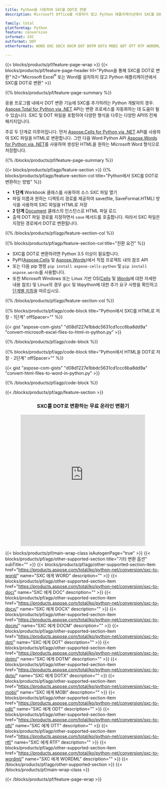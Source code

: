 ```yaml
---
title: Python을 사용하여 SXC를 DOT로 변환
description: Microsoft Office를 사용하지 않고 Python 애플리케이션에서 SXC를 DOT로 변환 

family: total
platformtag: Python
feature: conversion
informat: SXC
outformat: DOT
otherformats: WORD DOC DOCX DOCM DOT DOTM DOTX MOBI ODT OTT RTF WORDML

---
```

{{< blocks/products/pf/feature-page-wrap >}}
{{< blocks/products/pf/feature-page-header h1="Python을 통해 SXC를 DOT로 변환" h2="Microsoft Excel<sup>&reg;</sup> 또는 Word를 설치하지 않고 Python 애플리케이션에서 SXC를 DOT로 변환" >}}

{{% blocks/products/pf/feature-page-summary %}}

응용 프로그램 내에서 DOT 변환 기능에 SXC를 추가하려는 Python 개발자의 경우. [Aspose.Total for Python via .NET](https://products.aspose.com/total/python-net/) API는 변환 프로세스를 자동화하는 데 도움이 될 수 있습니다. SXC 및 DOT 파일을 포함하여 다양한 형식을 다루는 다양한 API의 전체 패키지입니다.

주로 두 단계로 이루어집니다. 먼저 [Aspose.Cells for Python via .NET](https://products.aspose.com/cells/python-net/) API를 사용하여 SXC 파일을 HTML로 변환합니다. 그런 다음 Word Python API [Aspose.Words for Python via .NET](https://products.aspose.com/words/python-net/)를 사용하여 생성된 HTML을 원하는 Microsoft Word 형식으로 저장합니다. 

{{% /blocks/products/pf/feature-page-summary %}}

{{< blocks/products/pf/agp/feature-section >}}
{{% blocks/products/pf/agp/feature-section-col title="Python에서 SXC를 DOT로 변환하는 방법" %}}
- **1 단계** Workbook 클래스를 사용하여 소스 SXC 파일 열기
- 파일 이름과 원하는 디렉토리 경로를 제공하여 save(file, SaveFormat.HTML) 방식을 사용하여 SXC 파일을 HTML로 저장
-  **2 단계** [Document](https://reference.aspose.com/words/python-net/aspose.words/document/) 클래스의 인스턴스로 HTML 파일 로드
-  출력 DOT 파일 경로를 지정하면서 `save` 메서드를 호출합니다. 따라서 SXC 파일은 지정된 경로에서 DOT로 변환됩니다.

{{% /blocks/products/pf/agp/feature-section-col %}}

{{% blocks/products/pf/agp/feature-section-col title="전환 요건" %}}

- SXC를 DOT로 변환하려면 Python 3.5 이상이 필요합니다.
- PyPI([Aspose.Cells](https://pypi.org/project/aspose-cells-python/) 및 [Aspose.Words](https://pypi.org/project/aspose-words/))에서 직접 프로젝트 내의 참조 API
-  또는 다음 pip 명령 ```pip install aspose-cells-python``` 및 ```pip install aspose.words```를 사용합니다.
-  또한 Microsoft Windows 또는 Linux 기반 OS([Cells](https://docs.aspose.com/cells/python-net/getting-started/#installation) 및 [Words](https://docs.aspose.com/words/python-net/system-requirements/)에 대한 자세한 내용 참조) 및 Linux의 경우 gcc 및 libpython에 대한 추가 요구 사항을 확인하고 [단계별 지침](https://docs.aspose.com/words/python-net/installation/)을 따르십시오.
 

{{% /blocks/products/pf/agp/feature-section-col %}}

{{% blocks/products/pf/agp/code-block title="Python에서 SXC를 HTML로 저장 - 1단계" offSpacer="" %}}

{{< gist "aspose-com-gists" "d08d1227e1bbdc5631cd1ccc6ba8dd9a" "convert-microsoft-excel-files-to-html-in-python.py" >}}

{{% /blocks/products/pf/agp/code-block %}}

{{% blocks/products/pf/agp/code-block title="Python에서 HTML을 DOT로 저장 - 2단계" offSpacer="" %}}

{{< gist "aspose-com-gists" "d08d1227e1bbdc5631cd1ccc6ba8dd9a" "convert-html-files-to-word-in-python.py" >}}

{{% /blocks/products/pf/agp/code-block %}}

{{< /blocks/products/pf/agp/feature-section >}}
<div class="container-fluid agp-content bg-white aboutfile box-1 vh100 section nopbtm">
<div class=container>
<div class=row>
<div class="demobox tc col-md-12 padding-0" align="center">

<h3>SXC를 DOT로 변환하는 무료 온라인 변환기</h3>

<iframe style="border: none; height: 426px;" scrolling="no" src="https://total-conversion-app-65z5r2lp.qa.k8s.dynabic.com/?to=dot&from=sxc" id="child-iframe" width="80%"></iframe>

</div></div>
</div></div>

{{< blocks/products/pf/main-wrap-class isAutogenPage="true" >}}
{{< blocks/products/pf/agp/other-supported-section title="기타 변환 옵션" subTitle="" >}}
{{< blocks/products/pf/agp/other-supported-section-item href="https://products.aspose.com/total/ko/python-net/conversion/sxc-to-word/" name="SXC 에게 WORD" description="" >}}
{{< blocks/products/pf/agp/other-supported-section-item href="https://products.aspose.com/total/ko/python-net/conversion/sxc-to-doc/" name="SXC 에게 DOC" description="" >}}
{{< blocks/products/pf/agp/other-supported-section-item href="https://products.aspose.com/total/ko/python-net/conversion/sxc-to-docx/" name="SXC 에게 DOCX" description="" >}}
{{< blocks/products/pf/agp/other-supported-section-item href="https://products.aspose.com/total/ko/python-net/conversion/sxc-to-docm/" name="SXC 에게 DOCM" description="" >}}
{{< blocks/products/pf/agp/other-supported-section-item href="https://products.aspose.com/total/ko/python-net/conversion/sxc-to-dot/" name="SXC 에게 DOT" description="" >}}
{{< blocks/products/pf/agp/other-supported-section-item href="https://products.aspose.com/total/ko/python-net/conversion/sxc-to-dotm/" name="SXC 에게 DOTM" description="" >}}
{{< blocks/products/pf/agp/other-supported-section-item href="https://products.aspose.com/total/ko/python-net/conversion/sxc-to-dotx/" name="SXC 에게 DOTX" description="" >}}
{{< blocks/products/pf/agp/other-supported-section-item href="https://products.aspose.com/total/ko/python-net/conversion/sxc-to-mobi/" name="SXC 에게 MOBI" description="" >}}
{{< blocks/products/pf/agp/other-supported-section-item href="https://products.aspose.com/total/ko/python-net/conversion/sxc-to-odt/" name="SXC 에게 ODT" description="" >}}
{{< blocks/products/pf/agp/other-supported-section-item href="https://products.aspose.com/total/ko/python-net/conversion/sxc-to-ott/" name="SXC 에게 OTT" description="" >}}
{{< blocks/products/pf/agp/other-supported-section-item href="https://products.aspose.com/total/ko/python-net/conversion/sxc-to-rtf/" name="SXC 에게 RTF" description="" >}}
{{< blocks/products/pf/agp/other-supported-section-item href="https://products.aspose.com/total/ko/python-net/conversion/sxc-to-wordml/" name="SXC 에게 WORDML" description="" >}}
{{< /blocks/products/pf/agp/other-supported-section >}}
{{< /blocks/products/pf/main-wrap-class >}}

{{< /blocks/products/pf/feature-page-wrap >}}
